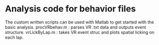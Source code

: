 # Analysis code for behavior files

The custom written scripts can be used with Matlab to get started with the basic analysis. 
procVRbehav.m : parses VR .txt data and outputs event structure.
vrLickByLap.m : takes VR event struc and plots spatial licking on each lap.

